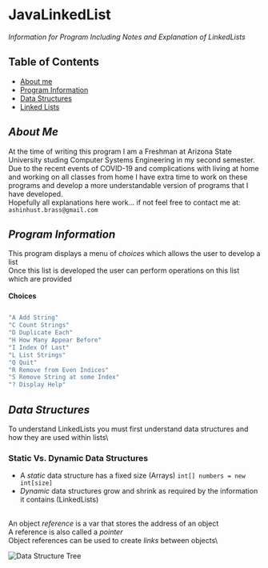 # JavaLinkedList

_Information for Program Including Notes and Explanation of LinkedLists_

## **Table of Contents**

* [About me](https://github.com/Markay12/JavaLinkedList#about-me)
* [Program Information](https://github.com/Markay12/JavaLinkedList#program-information)
* [Data Structures](https://github.com/Markay12/JavaLinkedList#data-structures)
* [Linked Lists]()



## **_About Me_**
At the time of writing this program I am a Freshman at Arizona State University studing Computer Systems Engineering in my second semester. Due to the recent events of COVID-19 and complications with living at home and working on all classes from home I have extra time to work on these programs and develop a more understandable version of programs that I have developed.\
Hopefully all explanations here work... if not feel free to contact me at:\
`ashinhust.brass@gmail.com`

## **_Program Information_**
This program displays a menu of _choices_ which allows the user to develop a list\
Once this list is developed the user can perform operations on this list which are provided\
\
**Choices**
```Java

"A Add String"
"C Count Strings"
"D Duplicate Each"
"H How Many Appear Before"
"I Index Of Last"
"L List Strings"
"Q Quit"
"R Remove from Even Indices"
"S Remove String at some Index"
"? Display Help"

```


## **_Data Structures_**
To understand LinkedLists you must first understand data structures and how they are used within lists\

### **Static Vs. Dynamic Data Structures**
* A _static_ data structure has a fixed size (Arrays) `int[] numbers = new int[size]`
* _Dynamic_ data structures grow and shrink as required by the information it contains (LinkedLists)

\
An object _reference_ is a var that stores the address of an object\
A reference is also called a _pointer_\
Object references can be used to create _links_ between objects\

![Data Structure Tree](https://raw.githubusercontent.com/Markay12/JavaLinkedList/master/edu/dataStructure.png)





